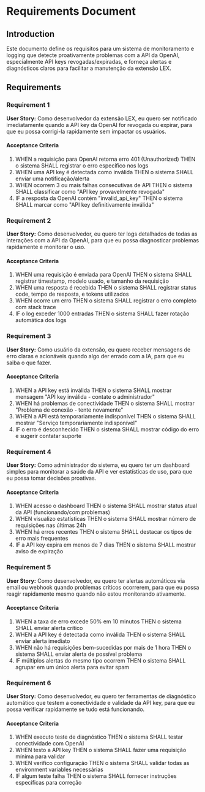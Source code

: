 # Requirements Document

## Introduction

Este documento define os requisitos para um sistema de monitoramento e logging que detecte proativamente problemas com a API da OpenAI, especialmente API keys revogadas/expiradas, e forneça alertas e diagnósticos claros para facilitar a manutenção da extensão LEX.

## Requirements

### Requirement 1

**User Story:** Como desenvolvedor da extensão LEX, eu quero ser notificado imediatamente quando a API key da OpenAI for revogada ou expirar, para que eu possa corrigi-la rapidamente sem impactar os usuários.

#### Acceptance Criteria

1. WHEN a requisição para OpenAI retorna erro 401 (Unauthorized) THEN o sistema SHALL registrar o erro específico nos logs
2. WHEN uma API key é detectada como inválida THEN o sistema SHALL enviar uma notificação/alerta
3. WHEN ocorrem 3 ou mais falhas consecutivas de API THEN o sistema SHALL classificar como "API key provavelmente revogada"
4. IF a resposta da OpenAI contém "invalid_api_key" THEN o sistema SHALL marcar como "API key definitivamente inválida"

### Requirement 2

**User Story:** Como desenvolvedor, eu quero ter logs detalhados de todas as interações com a API da OpenAI, para que eu possa diagnosticar problemas rapidamente e monitorar o uso.

#### Acceptance Criteria

1. WHEN uma requisição é enviada para OpenAI THEN o sistema SHALL registrar timestamp, modelo usado, e tamanho da requisição
2. WHEN uma resposta é recebida THEN o sistema SHALL registrar status code, tempo de resposta, e tokens utilizados
3. WHEN ocorre um erro THEN o sistema SHALL registrar o erro completo com stack trace
4. IF o log exceder 1000 entradas THEN o sistema SHALL fazer rotação automática dos logs

### Requirement 3

**User Story:** Como usuário da extensão, eu quero receber mensagens de erro claras e acionáveis quando algo der errado com a IA, para que eu saiba o que fazer.

#### Acceptance Criteria

1. WHEN a API key está inválida THEN o sistema SHALL mostrar mensagem "API key inválida - contate o administrador"
2. WHEN há problemas de conectividade THEN o sistema SHALL mostrar "Problema de conexão - tente novamente"
3. WHEN a API está temporariamente indisponível THEN o sistema SHALL mostrar "Serviço temporariamente indisponível"
4. IF o erro é desconhecido THEN o sistema SHALL mostrar código do erro e sugerir contatar suporte

### Requirement 4

**User Story:** Como administrador do sistema, eu quero ter um dashboard simples para monitorar a saúde da API e ver estatísticas de uso, para que eu possa tomar decisões proativas.

#### Acceptance Criteria

1. WHEN acesso o dashboard THEN o sistema SHALL mostrar status atual da API (funcionando/com problemas)
2. WHEN visualizo estatísticas THEN o sistema SHALL mostrar número de requisições nas últimas 24h
3. WHEN há erros recentes THEN o sistema SHALL destacar os tipos de erro mais frequentes
4. IF a API key expira em menos de 7 dias THEN o sistema SHALL mostrar aviso de expiração

### Requirement 5

**User Story:** Como desenvolvedor, eu quero ter alertas automáticos via email ou webhook quando problemas críticos ocorrerem, para que eu possa reagir rapidamente mesmo quando não estou monitorando ativamente.

#### Acceptance Criteria

1. WHEN a taxa de erro excede 50% em 10 minutos THEN o sistema SHALL enviar alerta crítico
2. WHEN a API key é detectada como inválida THEN o sistema SHALL enviar alerta imediato
3. WHEN não há requisições bem-sucedidas por mais de 1 hora THEN o sistema SHALL enviar alerta de possível problema
4. IF múltiplos alertas do mesmo tipo ocorrem THEN o sistema SHALL agrupar em um único alerta para evitar spam

### Requirement 6

**User Story:** Como desenvolvedor, eu quero ter ferramentas de diagnóstico automático que testem a conectividade e validade da API key, para que eu possa verificar rapidamente se tudo está funcionando.

#### Acceptance Criteria

1. WHEN executo teste de diagnóstico THEN o sistema SHALL testar conectividade com OpenAI
2. WHEN testo a API key THEN o sistema SHALL fazer uma requisição mínima para validar
3. WHEN verifico configuração THEN o sistema SHALL validar todas as environment variables necessárias
4. IF algum teste falha THEN o sistema SHALL fornecer instruções específicas para correção